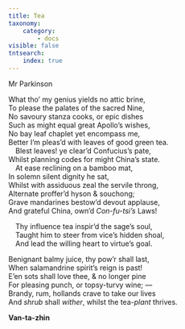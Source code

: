 ```yaml
---
title: Tea
taxonomy:
    category:
        - docs
visible: false
tntsearch:
    index: true
---
```


<div class="author">Mr Parkinson</div>

What tho’ my genius yields no attic brine,  
To please the palates of the sacred Nine,  
No savoury stanza cooks, or epic dishes  
Such as might equal great Apollo’s wishes,  
No bay leaf chaplet yet encompass me,  
Better I’m pleas’d with leaves of good green tea.  
&emsp;Blest leaves! ye clear’d Confucius’s pate,  
Whilst planning codes for might China’s state.  
&emsp;At ease reclining on a bamboo mat,  
In solemn silent dignity he sat,  
Whilst with assiduous zeal the servile throng,  
Alternate proffer’d hyson & souchong;  
Grave mandarines bestow’d devout applause,  
And grateful China, own’d *Con-fu-tsi’s* Laws!  
  
&emsp;Thy influence tea inspir’d the sage’s soul,  
&emsp;Taught him to steer from vice’s hidden shoal,  
&emsp;And lead the willing heart to virtue’s goal. 
  
Benignant balmy juice, thy pow’r shall last,  
When salamandrine spirit’s reign is past!  
E’en sots shall love thee, & no longer pine  
For pleasing punch, or topsy-turvy wine; —  
Brandy, rum, hollands crave to take our lives  
And *shrub* shall *wither*, whilst the tea-*plant* thrives.  
  
**Van-ta-zhin**